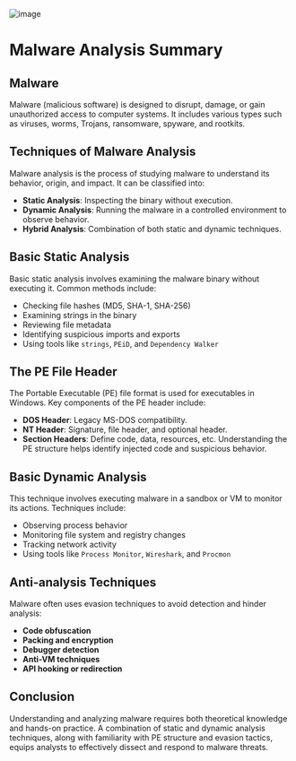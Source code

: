 ![image](https://github.com/user-attachments/assets/0f339022-b57a-4584-ad31-1063f6b35b56)


# Malware Analysis Summary

## Malware
Malware (malicious software) is designed to disrupt, damage, or gain unauthorized access to computer systems. It includes various types such as viruses, worms, Trojans, ransomware, spyware, and rootkits.

## Techniques of Malware Analysis
Malware analysis is the process of studying malware to understand its behavior, origin, and impact. It can be classified into:
- **Static Analysis**: Inspecting the binary without execution.
- **Dynamic Analysis**: Running the malware in a controlled environment to observe behavior.
- **Hybrid Analysis**: Combination of both static and dynamic techniques.

## Basic Static Analysis
Basic static analysis involves examining the malware binary without executing it. Common methods include:
- Checking file hashes (MD5, SHA-1, SHA-256)
- Examining strings in the binary
- Reviewing file metadata
- Identifying suspicious imports and exports
- Using tools like `strings`, `PEiD`, and `Dependency Walker`

## The PE File Header
The Portable Executable (PE) file format is used for executables in Windows. Key components of the PE header include:
- **DOS Header**: Legacy MS-DOS compatibility.
- **NT Header**: Signature, file header, and optional header.
- **Section Headers**: Define code, data, resources, etc.
Understanding the PE structure helps identify injected code and suspicious behavior.

## Basic Dynamic Analysis
This technique involves executing malware in a sandbox or VM to monitor its actions. Techniques include:
- Observing process behavior
- Monitoring file system and registry changes
- Tracking network activity
- Using tools like `Process Monitor`, `Wireshark`, and `Procmon`

## Anti-analysis Techniques
Malware often uses evasion techniques to avoid detection and hinder analysis:
- **Code obfuscation**
- **Packing and encryption**
- **Debugger detection**
- **Anti-VM techniques**
- **API hooking or redirection**

## Conclusion
Understanding and analyzing malware requires both theoretical knowledge and hands-on practice. A combination of static and dynamic analysis techniques, along with familiarity with PE structure and evasion tactics, equips analysts to effectively dissect and respond to malware threats.
